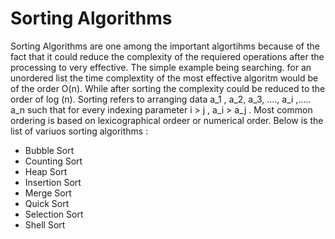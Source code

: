 # Sorting Algorithms
Sorting Algorithms are one among the important algortihms because of the fact that it could reduce the complexity of the requiered operations after the processing to very effective. The simple example being searching. for an unordered list the time complextity of the most effective algoritm would be of the order O(n). While after sorting the complexity could be reduced to the order of log (n). Sorting refers to arranging data a_1 , a_2, a_3, ...., a_i ,..... a_n such that for every indexing parameter i > j  , a_i > a_j . Most common ordering is based on lexicographical ordeer or numerical order.
Below is the list of variuos sorting algorithms :
* Bubble Sort
* Counting Sort
* Heap Sort
* Insertion Sort
* Merge Sort
* Quick Sort
* Selection Sort
* Shell Sort

